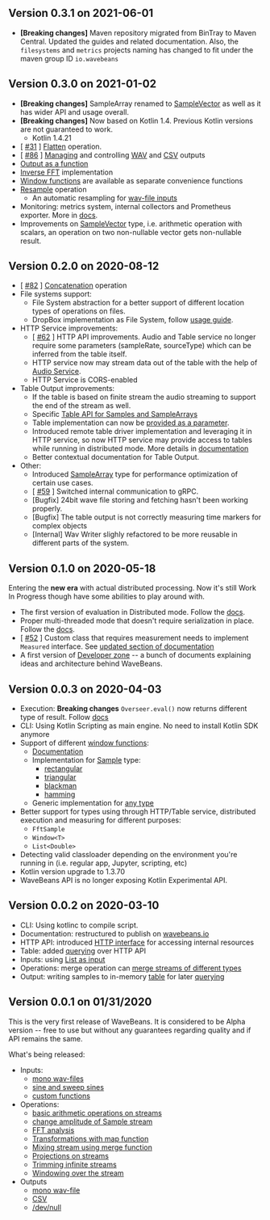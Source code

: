 Version 0.3.1 on 2021-06-01
------

* **[Breaking changes]** Maven repository migrated from BinTray to Maven Central. Updated the guides and related documentation. Also, the `filesystems` and `metrics` projects naming has changed to fit under the maven group ID `io.wavebeans`

Version 0.3.0 on 2021-01-02
------

* **[Breaking changes]** SampleArray renamed to [SampleVector](/docs/user/api/readme.md#samplevector) as well as it has wider API and usage overall.
* **[Breaking changes]** Now based on Kotlin 1.4. Previous Kotlin versions are not guaranteed to work.
    * Kotlin 1.4.21
* [ [#31](https://github.com/WaveBeans/wavebeans/issues/31) ] [Flatten](/docs/user/api/operations/flatten.md) operation.
* [ [#86](https://github.com/WaveBeans/wavebeans/issues/86) ] [Managing](/docs/user/api/readme.md#managed-type) and controlling [WAV](/docs/user/api/outputs/wav-output.md#controlling-output) and [CSV](/docs/user/api/outputs/csv-outputs.md#controlling-output) outputs
* [Output as a function](/docs/user/api/outputs/output-as-a-function.md)
* [Inverse FFT](/docs/user/api/operations/fft-operation.md#inverse-fft) implementation
* [Window functions](/docs/user/api/operations/fft-operation.md#window-functions) are available as separate convenience functions 
* [Resample](/docs/user/api/operations/resample-operation.md) operation
    * An automatic resampling for [wav-file inputs](/docs/user/api/inputs/wav-file.md#resampling)
* Monitoring: metrics system, internal collectors and Prometheus exporter. More in [docs](/docs/user/ops/monitoring.md). 
* Improvements on [SampleVector](/docs/user/api/readme.md#samplevector) type, i.e. arithmetic operation with scalars, an operation on two non-nullable vector gets non-nullable result. 

Version 0.2.0 on 2020-08-12
------

* [ [#82](https://github.com/WaveBeans/wavebeans/issues/82) ] [Concatenation](/docs/user/api/operations/concatenation-operation.md) operation
* File systems support:
    * File System abstraction for a better support of different location types of operations on files.
    * DropBox implementation as File System, follow [usage guide](/docs/user/api/file-systems.md#dropbox-file-system).
* HTTP Service improvements: 
    * [ [#62](https://github.com/WaveBeans/wavebeans/issues/62) ] HTTP API improvements. Audio and Table service no longer require some parameters (sampleRate, sourceType) which can be inferred from the table itself.
    * HTTP service now may stream data out of the table with the help of [Audio Service](/docs/user/http/readme.md#audio-service).
    * HTTP Service is CORS-enabled
* Table Output improvements:
    * If the table is based on finite stream the audio streaming to support the end of the stream as well.
    * Specific [Table API for Samples and SampleArrays](/docs/user/api/outputs/table-output.md#sample-type)
    * Table implementation can now be [provided as a parameter](/docs/user/api/outputs/table-output.md#custom-table-implementation).
    * Introduced remote table driver implementation and leveraging it in HTTP service, so now HTTP service may provide access to tables while running in distributed mode. More details in [documentation](/docs/user/http/readme.md#distributed-mode)
    * Better contextual documentation for Table Output.
* Other: 
    * Introduced [SampleArray](/docs/user/api/readme.md#samplearray) type for performance optimization of certain use cases.
    * [ [#59](https://github.com/WaveBeans/wavebeans/issues/59) ] Switched internal communication to gRPC.
    * [Bugfix] 24bit wave file storing and fetching hasn't been working properly.
    * [Bugfix] The table output is not correctly measuring time markers for complex objects 
    * [Internal] Wav Writer slighly refactored to be more reusable in different parts of the system.

Version 0.1.0 on 2020-05-18
------

Entering the **new era** with actual distributed processing. Now it's still Work In Progress though have some abilities to play around with.

* The first version of evaluation in Distributed mode. Follow the [docs](/docs/user/exe/readme.md#distributed-mode).
* Proper multi-threaded mode that doesn't require serialization in place. Follow the [docs](/docs/user/exe/readme.md#multi-threaded-mode).
* [ [#52](https://github.com/WaveBeans/wavebeans/issues/52) ] Custom class that requires measurement needs to implement `Measured` interface. See [updated section of documentation](/docs/user/api/operations/projection-operation.md#working-with-different-types)
* A first version of [Developer zone](/docs/dev/) -- a bunch of documents explaining ideas and architecture behind WaveBeans.

Version 0.0.3 on 2020-04-03
------

* Execution: **Breaking changes** `Overseer.eval()` now returns different type of result. Follow [docs](/docs/user/exe/readme.md)
* CLI: Using Kotlin Scripting as main engine. No need to install Kotlin SDK anymore
* Support of different [window functions](https://en.wikipedia.org/wiki/Window_function):
  * [Documentation](/docs/user/api/operations/map-window-function.md)
  * Implementation for [Sample](/docs/user/api/operations/map-window-function.md#stream-of-sample-type) type:
    * [rectangular](https://en.wikipedia.org/wiki/Window_function#Rectangular_window)
    * [triangular](https://en.wikipedia.org/wiki/Window_function#Triangular_window)
    * [blackman](https://en.wikipedia.org/wiki/Window_function#Blackman_window)
    * [hamming](https://en.wikipedia.org/wiki/Window_function#Hann_and_Hamming_windows)
  * Generic implementation for [any type](/docs/user/api/operations/map-window-function.md#stream-of-any-type)
* Better support for types using through HTTP/Table service, distributed execution and measuring for different purposes:
    * `FftSample`
    * `Window<T>`
    * `List<Double>`
* Detecting valid classloader depending on the environment you're running in (i.e. regular app, Jupyter, scripting, etc)
* Kotlin version upgrade to 1.3.70
* WaveBeans API is no longer exposing Kotlin Experimental API.

Version 0.0.2 on 2020-03-10
------

* CLI: Using kotlinc to compile script.
* Documentation: restructured to publish on [wavebeans.io](https://wavebeans.io)
* HTTP API: introduced [HTTP interface](/docs/user/http/readme.md) for accessing internal resources
* Table: added [querying](/docs/user/api/outputs/table-output.md#querying) over HTTP API
* Inputs: using [List as input](/docs/user/api/inputs/list-as-input.md)
* Operations: merge operation can [merge streams of different types](/docs/user/api/operations/merge-operation.md#using-with-two-different-input-types)
* Output: writing samples to in-memory [table](/docs/user/api/outputs/table-output.md) for later [querying](/docs/user/api/outputs/table-output.md#querying)

Version 0.0.1 on 01/31/2020
------

This is the very first release of WaveBeans. It is considered to be Alpha version -- free to use but without any guarantees regarding quality and if API remains the same.

What's being released:

* Inputs: 
    * [mono wav-files](/docs/user/api/inputs/wav-file.md)
    * [sine and sweep sines](/docs/user/api/inputs/sines.md)
    * [custom functions](/docs/user/api/inputs/function-as-input.md)
* Operations:
    * [basic arithmetic operations on streams](/docs/user/api/operations/arithmetic-operations.md)
    * [change amplitude of Sample stream](/docs/user/api/operations/change-amplitude-operation.md)
    * [FFT analysis](/docs/user/api/operations/fft-operation.md)
    * [Transformations with map function](/docs/user/api/operations/map-operation.md)
    * [Mixing stream using merge function](/docs/user/api/operations/merge-operation.md)
    * [Projections on streams](/docs/user/api/operations/projection-operation.md)
    * [Trimming infinite streams](/docs/user/api/operations/trim-operation.md)
    * [Windowing over the stream](/docs/user/api/operations/window-operation.md)
* Outputs
    * [mono wav-file](/docs/user/api/outputs/wav-output.md)
    * [CSV](/docs/user/api/outputs/csv-outputs.md)
    * [/dev/null](/docs/user/api/outputs/dev-null-output.md)